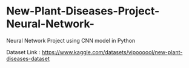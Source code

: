 # New-Plant-Diseases-Project-Neural-Network-
Neural Network Project using CNN model in Python

Dataset Link : https://www.kaggle.com/datasets/vipoooool/new-plant-diseases-dataset
